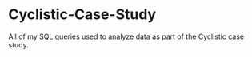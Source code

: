 # Cyclistic-Case-Study
All of my SQL queries used to analyze data as part of the Cyclistic case study.
